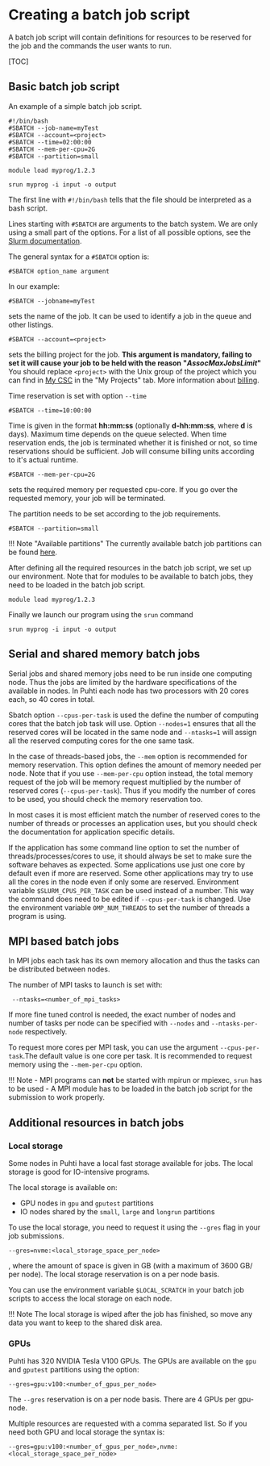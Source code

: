 # Creating a batch job script

A batch job script will contain definitions for resources to be reserved for
the job and the commands the user wants to run.

[TOC]


## Basic batch job script

An example of a simple batch job script.
```
#!/bin/bash
#SBATCH --job-name=myTest
#SBATCH --account=<project>
#SBATCH --time=02:00:00
#SBATCH --mem-per-cpu=2G
#SBATCH --partition=small

module load myprog/1.2.3

srun myprog -i input -o output
```
The first line with `#!/bin/bash` tells that the file should be interpreted
as a bash script.

Lines starting with `#SBATCH` are arguments to the batch system.
We are only using a small part of the options. For a list of all possible
options, see the [Slurm documentation](https://slurm.schedmd.com/sbatch.html).

The general syntax for a `#SBATCH` option is:

```
#SBATCH option_name argument
```

In our example:

```
#SBATCH --jobname=myTest
```

sets the name of the job. It can be used to identify a job in the queue and
other listings.

```
#SBATCH --account=<project>
```

sets the billing project for the job. **This argument is mandatory, failing to
set it will cause your job to be held with the reason "_AssocMaxJobsLimit_"**
You should replace `<project>` with the Unix group of the project which you 
can find in [My CSC](https://my.csc.fi) in the "My Projects" tab. More 
information about [billing](../../accounts/billing.md).

Time reservation is set with option `--time`

```
#SBATCH --time=10:00:00
```

Time is given in the format __hh:mm:ss__ (optionally __d-hh:mm:ss__, where
__d__ is days). Maximum time depends on the queue selected. When time
reservation ends, the job is terminated whether it is finished or not, so time
reservations should be sufficient. Job will consume billing units according to
it's actual runtime.

```
#SBATCH --mem-per-cpu=2G
```

sets the required memory per requested cpu-core. If you go over the requested
memory, your job will be terminated.

The partition needs to be set according to the job requirements.
```
#SBATCH --partition=small
```

!!! Note "Available partitions"
    The currently available batch job partitions can be found [here](batch-job-partitions.md).


After defining all the required resources in the batch job script, we set up our 
environment. Note that for modules to be available to batch jobs, they need to be loaded in
the batch job script.

```
module load myprog/1.2.3
```

Finally we launch our program using the `srun` command

```
srun myprog -i input -o output
```


## Serial and shared memory batch jobs

Serial jobs and shared memory jobs need to be run inside one computing node. Thus the jobs are limited by the hardware specifications of the available in nodes. In Puhti each node has two processors with 20 cores each, so 40 cores in total.

Sbatch option `--cpus-per-task` is used the define the number of computing cores that the batch job task will use. Option `--nodes=1` ensures that all the reserved cores will be located in the same node and `--ntasks=1` will assign all the reserved computing cores for the one same task.

In the case of threads-based jobs, the `--mem` option is recommended for memory reservation. This option defines the amount of memory needed per node. Note that if you use `--mem-per-cpu` option instead, the total memory request of the job will be memory request multiplied by the number of reserved cores (`--cpus-per-task`). Thus if you modify the number of cores to be used, you should check the memory reservation too.


In most cases it is most efficient match the number of reserved cores to the number of threads or processes an application uses, but you should check the documentation for application specific details.

If the application has some command line option to set the number of threads/processes/cores to use,
it should always be set to make sure the software behaves as expected. Some applications use just one core by default even if more are reserved.
Some other applications may try to use all the cores in the node even if only some are reserved. 
Environment variable `$SLURM_CPUS_PER_TASK` can be used instead of a number. This way the command does need to be edited if `--cpus-per-task` is changed. Use the environment variable `OMP_NUM_THREADS` to set the number of threads a program is using. 





## MPI based batch jobs

 In MPI jobs each task has its own memory allocation and thus the tasks can be distributed between nodes.
 
 The number of MPI tasks to launch is set with:
``` 
 --ntasks=<number_of_mpi_tasks>
```
 
 If more fine tuned control is needed, the exact number of nodes and number of tasks per node can be specified with
`--nodes` and `--ntasks-per-node` respectively.

To request more cores per MPI task, you can use the argument `--cpus-per-task`.The default value is one core per task. 
It is recommended to request memory using the `--mem-per-cpu` option.


!!! Note
    - MPI programs can **not** be started with mpirun or mpiexec, `srun` has to be used
    - A MPI module has to be loaded in the batch job script for the submission to work properly.

## Additional resources in batch jobs


### Local storage 

Some nodes in Puhti have a local fast storage available for jobs.
The local storage is good for IO-intensive programs.

The local storage is available on:

* GPU nodes in `gpu` and `gputest` partitions
* IO nodes shared by the `small`, `large` and `longrun` partitions

To use the local storage, you need to request it using the `--gres` flag in your job submissions.

```
--gres=nvme:<local_storage_space_per_node>
```
, where the amount of space is given in GB (with a maximum of 3600 GB/ per node). The local storage reservation is on a per node basis.

You can use the environment variable `$LOCAL_SCRATCH` in your batch job scripts to access the local storage on each node.

!!! Note
    The local storage is wiped after the job has finished, so move any data you want to keep to
    the shared disk area.


### GPUs

Puhti has 320 NVIDIA Tesla V100 GPUs. The GPUs are 
available on the `gpu` and `gputest` partitions using the option:
```
--gres=gpu:v100:<number_of_gpus_per_node>
```
The `--gres` reservation is on a per node basis. There are 4 GPUs per gpu-node. 

Multiple resources are requested with a comma separated list.
So if you need both GPU and local storage the syntax is:
```
--gres=gpu:v100:<number_of_gpus_per_node>,nvme:<local_storage_space_per_node>
```



